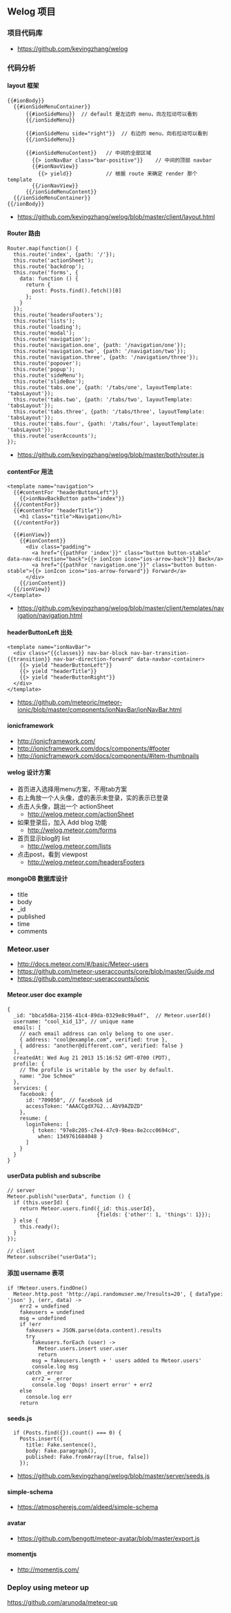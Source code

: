 
## Welog 项目

### 项目代码库
* https://github.com/kevingzhang/welog

### 代码分析

#### layout 框架
	{{#ionBody}}
	  {{#ionSideMenuContainer}}
		  {{#ionSideMenu}}  // default 是左边的 menu，向左拉动可以看到
		  {{/ionSideMenu}}

		  {{#ionSideMenu side="right"}}  // 右边的 menu，向右拉动可以看到
		  {{/ionSideMenu}}

		  {{#ionSideMenuContent}}	// 中间的全部区域
		    {{> ionNavBar class="bar-positive"}}	// 中间的顶部 navbar
		    {{#ionNavView}}
		      {{> yield}}			// 根据 route 来确定 render 那个 template
		    {{/ionNavView}}
		  {{/ionSideMenuContent}}
	  {{/ionSideMenuContainer}}
	{{/ionBody}}

* https://github.com/kevingzhang/welog/blob/master/client/layout.html  

#### Router 路由
	Router.map(function() {
	  this.route('index', {path: '/'});
	  this.route('actionSheet');
	  this.route('backdrop');
	  this.route('forms', {
	    data: function () {
	      return {
	        post: Posts.find().fetch()[0]
	      };
	    }
	  });
	  this.route('headersFooters');
	  this.route('lists');
	  this.route('loading');
	  this.route('modal');
	  this.route('navigation');
	  this.route('navigation.one', {path: '/navigation/one'});
	  this.route('navigation.two', {path: '/navigation/two'});
	  this.route('navigation.three', {path: '/navigation/three'});
	  this.route('popover');
	  this.route('popup');
	  this.route('sideMenu');
	  this.route('slideBox');
	  this.route('tabs.one', {path: '/tabs/one', layoutTemplate: 'tabsLayout'});
	  this.route('tabs.two', {path: '/tabs/two', layoutTemplate: 'tabsLayout'});
	  this.route('tabs.three', {path: '/tabs/three', layoutTemplate: 'tabsLayout'});
	  this.route('tabs.four', {path: '/tabs/four', layoutTemplate: 'tabsLayout'});
	  this.route('userAccounts');
	});

* https://github.com/kevingzhang/welog/blob/master/both/router.js

#### contentFor 用法
	<template name="navigation">
	  {{#contentFor "headerButtonLeft"}}
	    {{>ionNavBackButton path="index"}}
	  {{/contentFor}}
	  {{#contentFor "headerTitle"}}
	    <h1 class="title">Navigation</h1>
	  {{/contentFor}}

	  {{#ionView}}
	    {{#ionContent}}
	      <div class="padding">
	        <a href="{{pathFor 'index'}}" class="button button-stable" data-nav-direction="back">{{> ionIcon icon="ios-arrow-back"}} Back</a>
	        <a href="{{pathFor 'navigation.one'}}" class="button button-stable">{{> ionIcon icon="ios-arrow-forward"}} Forward</a>
	      </div>
	    {{/ionContent}}
	  {{/ionView}}
	</template>

* https://github.com/kevingzhang/welog/blob/master/client/templates/navigation/navigation.html

#### headerButtonLeft 出处
	<template name="ionNavBar">
	  <div class="{{classes}} nav-bar-block nav-bar-transition-{{transition}} nav-bar-direction-forward" data-navbar-container>
	    {{> yield "headerButtonLeft"}}
	    {{> yield "headerTitle"}}
	    {{> yield "headerButtonRight"}}
	  </div>
	</template>

* https://github.com/meteoric/meteor-ionic/blob/master/components/ionNavBar/ionNavBar.html

#### ionicframework
* http://ionicframework.com/
* http://ionicframework.com/docs/components/#footer
* http://ionicframework.com/docs/components/#item-thumbnails

#### welog 设计方案
* 首页进入选择用menu方案，不用tab方案
* 右上角放一个人头像，虚的表示未登录，实的表示已登录
* 点击人头像，跳出一个 actionSheet
  - http://welog.meteor.com/actionSheet
* 如果登录后，加入 Add blog 功能
  - http://welog.meteor.com/forms
* 首页显示blog的 list
  - http://welog.meteor.com/lists
* 点击post，看到 viewpost
  - http://welog.meteor.com/headersFooters

#### mongoDB 数据库设计
* title
* body
* _id
* published
* time
* comments

### Meteor.user 
* http://docs.meteor.com/#/basic/Meteor-users
* https://github.com/meteor-useraccounts/core/blob/master/Guide.md
* https://github.com/meteor-useraccounts/ionic

#### Meteor.user doc example
	{
	  _id: "bbca5d6a-2156-41c4-89da-0329e8c99a4f",  // Meteor.userId()
	  username: "cool_kid_13", // unique name
	  emails: [
	    // each email address can only belong to one user.
	    { address: "cool@example.com", verified: true },
	    { address: "another@different.com", verified: false }
	  ],
	  createdAt: Wed Aug 21 2013 15:16:52 GMT-0700 (PDT),
	  profile: {
	    // The profile is writable by the user by default.
	    name: "Joe Schmoe"
	  },
	  services: {
	    facebook: {
	      id: "709050", // facebook id
	      accessToken: "AAACCgdX7G2...AbV9AZDZD"
	    },
	    resume: {
	      loginTokens: [
	        { token: "97e8c205-c7e4-47c9-9bea-8e2ccc0694cd",
	          when: 1349761684048 }
	      ]
	    }
	  }
	}

#### userData publish and subscribe
	// server
	Meteor.publish("userData", function () {
	  if (this.userId) {
	    return Meteor.users.find({_id: this.userId},
	                             {fields: {'other': 1, 'things': 1}});
	  } else {
	    this.ready();
	  }
	});

	// client
	Meteor.subscribe("userData");

#### 添加 username 表项
	if !Meteor.users.findOne()
	  Meteor.http.post 'http://api.randomuser.me/?results=20', { dataType: 'json' }, (err, data) ->
	    err2 = undefined
	    fakeusers = undefined
	    msg = undefined
	    if !err
	      fakeusers = JSON.parse(data.content).results
	      try
	        fakeusers.forEach (user) ->
	          Meteor.users.insert user.user
	          return
	        msg = fakeusers.length + ' users added to Meteor.users'
	        console.log msg
	      catch _error
	        err2 = _error
	        console.log 'Oops! insert error' + err2
	    else
	      console.log err
	    return   

#### seeds.js
	  if (Posts.find({}).count() === 0) {
	    Posts.insert({
	      title: Fake.sentence(),
	      body: Fake.paragraph(),
	      published: Fake.fromArray([true, false])
	    });

* https://github.com/kevingzhang/welog/blob/master/server/seeds.js

#### simple-schema
* https://atmospherejs.com/aldeed/simple-schema

#### avatar
* https://github.com/bengott/meteor-avatar/blob/master/export.js

#### momentjs
* http://momentjs.com/

### Deploy using meteor up
https://github.com/arunoda/meteor-up
